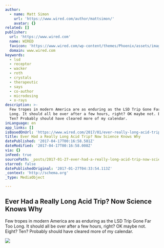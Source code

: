 ```yaml
---
author:
  - name: Matt Simon
    url: 'https://www.wired.com/author/mattsimon/'
    avatar: {}
related: []
publisher:
  url: 'https://www.wired.com'
  name: WIRED
  favicon: 'https://www.wired.com/wp-content/themes/Phoenix/assets/images/favicon.ico'
  domain: www.wired.com
keywords:
  - lsd
  - receptor
  - wacker
  - roth
  - crystals
  - therapeutic
  - says
  - co-author
  - microdosing
  - x-rays
description: >-
  Few tropes in modern America are as enduring as the LSD Trip Gone Far Too
  Long. It should all be over after a few hours, right? OK maybe not. Eight?
  Ten? Probably should have cleared more of my calendar.
inLanguage: en
app_links: []
isBasedOnUrl: 'https://www.wired.com/2017/01/ever-really-long-acid-trip-now-science-knows'
title: Ever Had a Really Long Acid Trip? Now Science Knows Why
datePublished: '2017-04-17T00:16:58.581Z'
dateModified: '2017-04-17T00:16:58.008Z'
via: {}
inFeed: true
sourcePath: _posts/2017-01-27-ever-had-a-really-long-acid-trip-now-science-knows-why.md
starred: false
datePublishedOriginal: '2017-01-27T04:33:54.113Z'
_context: 'http://schema.org'
_type: MediaObject

---
```

<article style=""><h1>Ever Had a Really Long Acid Trip? Now Science Knows Why</h1><p>Few tropes in modern America are as enduring as the LSD Trip Gone Far Too Long. It should all be over after a few hours, right? OK maybe not. Eight? Ten? Probably should have cleared more of my calendar.</p><img src="https://www.wired.com/wp-content/uploads/2017/01/LSDHP-1200x630-e1485389290789.jpg" /></article>